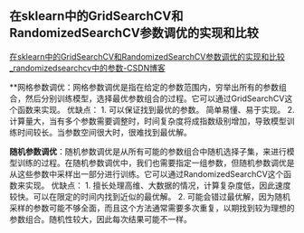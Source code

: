 
## 在sklearn中的GridSearchCV和RandomizedSearchCV参数调优的实现和比较
[在sklearn中的GridSearchCV和RandomizedSearchCV参数调优的实现和比较_randomizedsearchcv中的参数-CSDN博客](https://blog.csdn.net/m0_55894587/article/details/130577242)

**网格参数调优：网格参数调优是指在给定的参数范围内，穷举出所有的参数组合，然后分别训练模型，选择最优参数组合的过程。它可以通过GridSearchCV这个函数来实现。
优缺点：
        1. 可以保证找到最优的参数。 简单易懂、易于实现。
        2. 计算量大，当有多个参数需要调整时，时间复杂度将成指数级别增加，导致模型训练时间较长。当参数空间很大时，很难找到最优解。


**随机参数调优**：随机参数调优是从所有可能的参数组合中随机选择子集，来进行模型训练的过程。在随机参数调优中，我们也需要指定一组参数，但随机参数调优是从这些参数中采样出一部分进行训练。它可以通过RandomizedSearchCV这个函数来实现。
优缺点：
        1. 擅长处理高维、大数据的情况，计算复杂度低，因此速度较快。可以在限定的时间内找到近似的最优解。
        2. 可能会错过最优解，因为随机采样的参数可能不够全面，而且这个方法通常需要多次重复，以期找到较为理想的参数组合。随机性较大，因此每次结果可能不一样。



<!--stackedit_data:
eyJoaXN0b3J5IjpbLTU2MjYxMTM5N119
-->